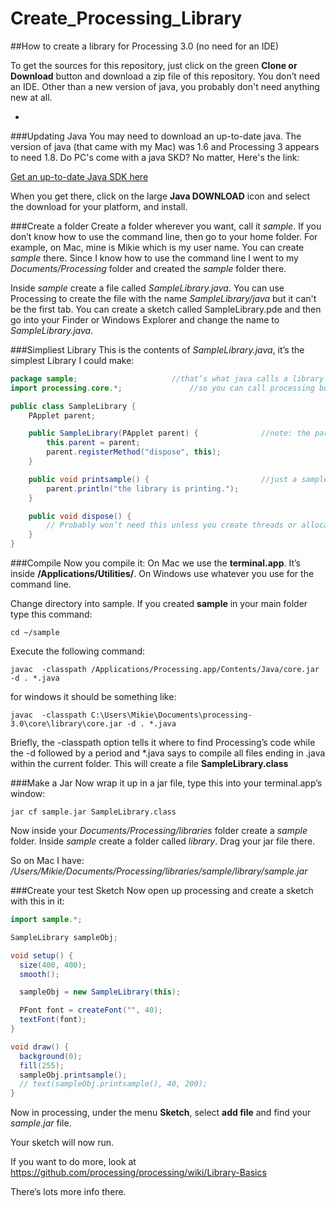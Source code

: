 # Create_Processing_Library
##How to create a library for Processing 3.0 (no need for an IDE)


To get the sources for this repository, just click on the green **Clone or Download** button and download a zip file of this repository.
You don’t need an IDE. Other than a new version of java, you probably don't need anything new at all.

-

###Updating Java
You may need to download an up-to-date java.  The version of java (that came with my Mac) was 1.6 and Processing 3 appears to need 1.8. Do PC's come with a java SKD?  No matter, Here's the link: 

[Get an up-to-date Java SDK here](http://www.oracle.com/technetwork/java/javase/downloads/index.html)

When you get there, click on the large **Java DOWNLOAD** icon and select the download for your platform, and install.

###Create a folder
Create a folder wherever you want, call it *sample*.  If you don’t know how to use the command line, then go to your home folder.  For example, on Mac, mine is Mikie which is my user name.  You can create *sample* there. Since I know how to use the command line I went to my *Documents/Processing* folder and created the *sample* folder there.

Inside *sample* create a file called *SampleLibrary.java*.  You can use Processing to create the file with the name *SampleLibrary/java* but it can't be the first tab.  You can create a sketch called SampleLibrary.pde and then go into your Finder or Windows Explorer and change the name to *SampleLibrary.java*.  

###Simpliest Library 
This is the contents of *SampleLibrary.java*, it’s the simplest Library I could make:

```java
package sample;						//that’s what java calls a library
import processing.core.*;				//so you can call processing built in routines 

public class SampleLibrary {
    PApplet parent;

    public SampleLibrary(PApplet parent) {              //note: the parent is actually your sketch, Processing itself!
        this.parent = parent;                           
        parent.registerMethod("dispose", this);
    }

    public void printsample() {                         //just a sample method you can call
        parent.println("the library is printing.");
    }

    public void dispose() {
        // Probably won’t need this unless you create threads or allocated memory
    }
}
```
###Compile
Now you compile it:  On Mac we use the **terminal.app**.  It’s inside  **/Applications/Utilities/**.  On Windows use whatever you use for the command line.   

Change directory into sample.  If you created **sample** in your main folder type this command: 
```
cd ~/sample
```
Execute the following command:
```
javac  -classpath /Applications/Processing.app/Contents/Java/core.jar -d . *.java
```
for windows it should be something like: 
```
javac  -classpath C:\Users\Mikie\Documents\processing-3.0\core\library\core.jar -d . *.java
```
Briefly, the -classpath option tells it where to find Processing’s code while the -d followed by a period and *.java says to compile all files ending in .java within the current folder. This will create a file **SampleLibrary.class**

###Make a Jar
Now wrap it up in a jar file, type this into your terminal.app’s window:
```
jar cf sample.jar SampleLibrary.class
```
Now inside your *Documents/Processing/libraries* folder create a *sample* folder.
Inside *sample* create a folder called *library*.  Drag your jar file there.

So on Mac I have:  */Users/Mikie/Documents/Processing/libraries/sample/library/sample.jar*

###Create your test Sketch
Now open up processing and create a sketch with this in it:

```java
import sample.*;

SampleLibrary sampleObj;

void setup() {
  size(400, 400);
  smooth();

  sampleObj = new SampleLibrary(this);

  PFont font = createFont("", 40);
  textFont(font);
}

void draw() {
  background(0);
  fill(255);
  sampleObj.printsample();
  // text(sampleObj.printsample(), 40, 200);
}
```

Now in processing, under the menu **Sketch**, select **add file** and find your *sample.jar* file.

Your sketch will now run.

If you want to do more, look at 
    https://github.com/processing/processing/wiki/Library-Basics

There’s lots more info there.



